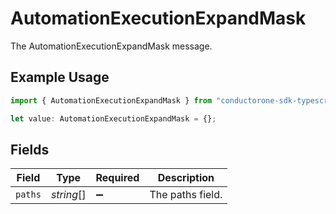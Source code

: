 # AutomationExecutionExpandMask

The AutomationExecutionExpandMask message.

## Example Usage

```typescript
import { AutomationExecutionExpandMask } from "conductorone-sdk-typescript/sdk/models/shared";

let value: AutomationExecutionExpandMask = {};
```

## Fields

| Field              | Type               | Required           | Description        |
| ------------------ | ------------------ | ------------------ | ------------------ |
| `paths`            | *string*[]         | :heavy_minus_sign: | The paths field.   |